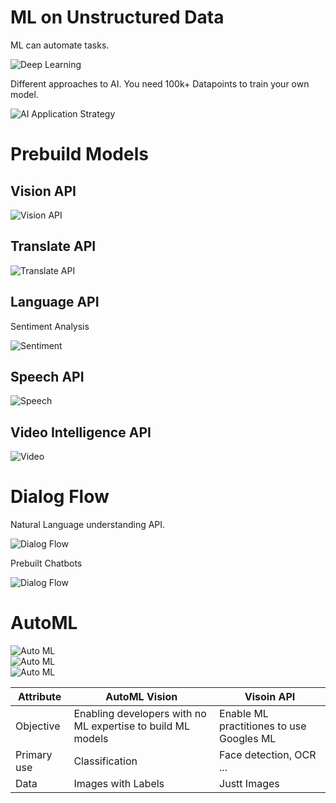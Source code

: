 # ML on Unstructured Data

ML can automate tasks.

![Deep Learning](../../img/gcp_unstructured_1.png)

Different approaches to AI. You need 100k+ Datapoints to train your own model.

![AI Application Strategy](../../img/gcp_unstructured_2.png)

# Prebuild Models

## Vision API

![Vision API](../../img/gcp_unstructured_3.png)

## Translate API

![Translate API](../../img/gcp_unstructured_4.png)

## Language API

Sentiment Analysis

![Sentiment](../../img/gcp_unstructured_5.png)

## Speech API

![Speech](../../img/gcp_unstructured_6.png)

## Video Intelligence API

![Video](../../img/gcp_unstructured_7.png)

# Dialog Flow

Natural Language understanding API.

![Dialog Flow](../../img/gcp_unstructured_8.png)

Prebuilt Chatbots

![Dialog Flow](../../img/gcp_unstructured_9.png)

# AutoML

![Auto ML](../../img/gcp_unstructured_10.png)  
![Auto ML](../../img/gcp_unstructured_11.png)  
![Auto ML](../../img/gcp_unstructured_12.png)  

|Attribute|AutoML Vision|Visoin API|
|-|-|-|
|Objective|Enabling developers with no ML expertise to build ML models|Enable ML practitiones to use Googles ML|
|Primary use|Classification|Face detection, OCR ...|
|Data|Images with Labels|Justt Images|

